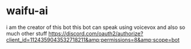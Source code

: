 # waifu-ai
i am the creator of this bot this bot can speak using voicevox and also so much other stuff https://discord.com/oauth2/authorize?client_id=1124359043532718211&amp;permissions=8&amp;scope=bot
